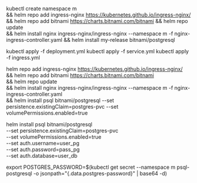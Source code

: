 kubectl create namespace m \
&& helm repo add ingress-nginx https://kubernetes.github.io/ingress-nginx/ \
&& helm repo add bitnami https://charts.bitnami.com/bitnami
&& helm repo update \
&& helm install nginx ingress-nginx/ingress-nginx --namespace m -f nginx-ingress-controller.yaml
&& helm install my-release bitnami/postgresql

kubectl apply -f deployment.yml
kubectl apply -f service.yml
kubectl apply -f ingress.yml

helm repo add ingress-nginx https://kubernetes.github.io/ingress-nginx/ \
&& helm repo add bitnami https://charts.bitnami.com/bitnami \
&& helm repo update \
&& helm install nginx ingress-nginx/ingress-nginx --namespace m -f nginx-ingress-controller.yaml \
&& helm install psql bitnami/postgresql --set persistence.existingClaim=postgres-pvc --set volumePermissions.enabled=true

helm install psql bitnami/postgresql \
--set persistence.existingClaim=postgres-pvc \
--set volumePermissions.enabled=true \
--set auth.username=user_pg \
--set auth.password=pass_pg \
--set auth.database=user_db 

export POSTGRES_PASSWORD=$(kubectl get secret --namespace m psql-postgresql -o jsonpath="{.data.postgres-password}" | base64 -d)